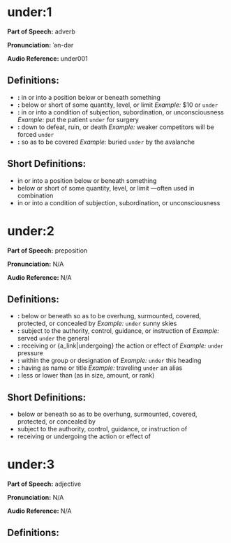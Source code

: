 # under:1

**Part of Speech:** adverb

**Pronunciation:** ˈən-dər

**Audio Reference:** under001

## Definitions:
- **:** in or into a position below or beneath something
- **:** below or short of some quantity, level, or limit 
  *Example:* $10 or `under`
- **:** in or into a condition of subjection, subordination, or unconsciousness 
  *Example:* put the patient `under` for surgery
- **:** down to defeat, ruin, or death 
  *Example:* weaker competitors will be forced `under`
- **:** so as to be covered 
  *Example:* buried `under` by the avalanche

## Short Definitions:
- in or into a position below or beneath something
- below or short of some quantity, level, or limit —often used in combination
- in or into a condition of subjection, subordination, or unconsciousness
# under:2

**Part of Speech:** preposition

**Pronunciation:** N/A

**Audio Reference:** N/A

## Definitions:
- **:** below or beneath so as to be overhung, surmounted, covered, protected, or concealed by 
  *Example:* `under` sunny skies
- **:** subject to the authority, control, guidance, or instruction of 
  *Example:* served `under` the general
- **:** receiving or {a_link|undergoing} the action or effect of 
  *Example:* `under` pressure
- **:** within the group or designation of 
  *Example:* `under` this heading
- **:** having as name or title 
  *Example:* traveling `under` an alias
- **:** less or lower than (as in size, amount, or rank)

## Short Definitions:
- below or beneath so as to be overhung, surmounted, covered, protected, or concealed by
- subject to the authority, control, guidance, or instruction of
- receiving or undergoing the action or effect of
# under:3

**Part of Speech:** adjective

**Pronunciation:** N/A

**Audio Reference:** N/A

## Definitions:
